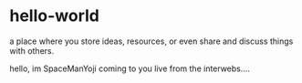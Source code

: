 # hello-world
a place where you store ideas, resources, or even share and discuss things with others.

hello,
im SpaceManYoji coming to you live from the interwebs.... 

